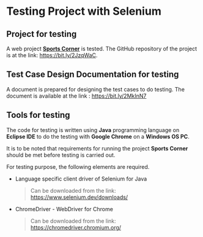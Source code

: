 # Testing Project with Selenium

## Project for testing 
A web project **[Sports Corner](https://github.com/MdSiamAnsary/SportsCorner)** is tested. The GitHub repository of the project is at the link: https://bit.ly/2JzqWaC. 

## Test Case Design Documentation for testing 
A document is prepared for designing the test cases to do testing. The document is available at the link : https://bit.ly/2MkInN7 

## Tools for testing

The code for testing is written using **Java** programming language on **Eclipse IDE** to do the testing with **Google Chrome** on a **Windows OS PC**.

It is to be noted that requirements for running the project **Sports Corner** should be met before testing is carried out. 

For testing purpose, the following elements are required.
- Language specific client driver of Selenium for Java
	> Can be downloaded from the link: https://www.selenium.dev/downloads/ 
- ChromeDriver - WebDriver for Chrome 
	> Can be downloaded from the link: https://chromedriver.chromium.org/ 
 


